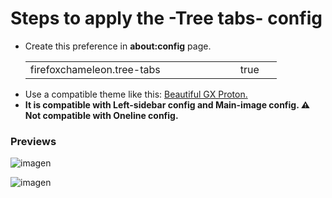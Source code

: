 # Steps to apply the -Tree tabs- config

<ul><li>Create this preference in <b>about:config</b> page.</li>
<table><tr>
    <td width="320px">firefoxchameleon.tree-tabs</td>
    <td width="50px">true</td></tr>
</table>
<li>Use a compatible theme like this: <a href="https://addons.mozilla.org/es/firefox/addon/beautiful-opera-gx-proton/">Beautiful GX Proton.</a></li>
<li><b>It is compatible with Left-sidebar config and Main-image config. ⚠ Not compatible with Oneline config.</b></li></ul>

### Previews

![imagen](https://github.com/Godiesc/Chameleons-Beauty/assets/22057609/763eefd5-fe6b-4a5a-bbab-ac6d9684fb36)

![imagen](https://github.com/Godiesc/Chameleons-Beauty/assets/22057609/ef0bac81-380a-46ee-a89d-474de327ab9a)
